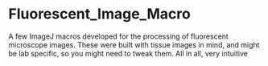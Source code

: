 # Fluorescent_Image_Macro
A few ImageJ macros developed for the processing of fluorescent microscope images. These were built with tissue images in mind, and might be lab specific, so you might need to tweak them. All in all, very intuitive
